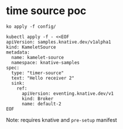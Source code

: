 # time source poc

```
ko apply -f config/
```

```
kubectl apply -f - <<EOF
apiVersion: samples.knative.dev/v1alpha1
kind: KameletSource
metadata:
  name: kamelet-source
  namespace: knative-samples
spec:
  type: "timer-source"
  text: "Hello receiver 2"
  sink:
    ref:
      apiVersion: eventing.knative.dev/v1
      kind: Broker
      name: default-2
EOF
```

Note: requires knative and `pre-setup` manifest
